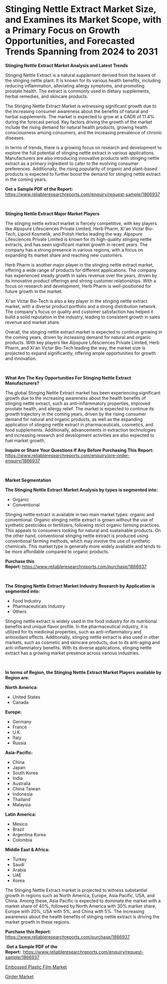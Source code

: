 <p><h1>Stinging Nettle Extract Market Size, and Examines its Market Scope, with a Primary Focus on Growth Opportunities, and Forecasted Trends Spanning from 2024 to 2031</h1></p><p><strong>Stinging Nettle Extract Market Analysis and Latest Trends</strong></p>
<p><p>Stinging Nettle Extract is a natural supplement derived from the leaves of the stinging nettle plant. It is known for its various health benefits, including reducing inflammation, alleviating allergy symptoms, and promoting prostate health. The extract is commonly used in dietary supplements, herbal remedies, and skincare products.</p><p>The Stinging Nettle Extract Market is witnessing significant growth due to the increasing consumer awareness about the benefits of natural and herbal supplements. The market is expected to grow at a CAGR of 11.4% during the forecast period. Key factors driving the growth of the market include the rising demand for natural health products, growing health consciousness among consumers, and the increasing prevalence of chronic diseases.</p><p>In terms of trends, there is a growing focus on research and development to explore the full potential of stinging nettle extract in various applications. Manufacturers are also introducing innovative products with stinging nettle extract as a primary ingredient to cater to the evolving consumer preferences. Additionally, the rising popularity of organic and plant-based products is expected to further boost the demand for stinging nettle extract in the coming years.</p></p>
<p><strong>Get a Sample PDF of the Report:&nbsp;</strong> <a href="https://www.reliableresearchreports.com/enquiry/request-sample/1866937">https://www.reliableresearchreports.com/enquiry/request-sample/1866937</a></p>
<p>&nbsp;</p>
<p><strong>Stinging Nettle Extract Major Market Players</strong></p>
<p><p>The stinging nettle extract market is fiercely competitive, with key players like Alpspure Lifesciences Private Limited, Herb Pharm, Xi'an Victar Bio-Tech, Lipoid Kosmetik, and Polish Herbs leading the way. Alpspure Lifesciences Private Limited is known for its high-quality stinging nettle extracts, and has seen significant market growth in recent years. The company has a strong presence in various regions, with a focus on expanding its market share and reaching new customers.</p><p>Herb Pharm is another major player in the stinging nettle extract market, offering a wide range of products for different applications. The company has experienced steady growth in sales revenue over the years, driven by its innovative product offerings and strong customer relationships. With a focus on research and development, Herb Pharm is well-positioned for future growth in the market.</p><p>Xi'an Victar Bio-Tech is also a key player in the stinging nettle extract market, with a diverse product portfolio and a strong distribution network. The company's focus on quality and customer satisfaction has helped it build a solid reputation in the industry, leading to consistent growth in sales revenue and market share.</p><p>Overall, the stinging nettle extract market is expected to continue growing in the coming years, driven by increasing demand for natural and organic products. With key players like Alpspure Lifesciences Private Limited, Herb Pharm, and Xi'an Victar Bio-Tech leading the way, the market size is projected to expand significantly, offering ample opportunities for growth and innovation.</p></p>
<p>&nbsp;</p>
<p><strong>What Are The Key Opportunities For Stinging Nettle Extract Manufacturers?</strong></p>
<p><p>The global Stinging Nettle Extract market has been experiencing significant growth due to the increasing awareness about the health benefits of stinging nettle extract, such as anti-inflammatory properties, improved prostate health, and allergy relief. The market is expected to continue its growth trajectory in the coming years, driven by the rising consumer demand for natural and organic products, as well as the expanding application of stinging nettle extract in pharmaceuticals, cosmetics, and food supplements. Additionally, advancements in extraction technologies and increasing research and development activities are also expected to fuel market growth.</p></p>
<p><strong>Inquire or Share Your Questions If Any Before Purchasing This Report:</strong> <a href="https://www.reliableresearchreports.com/enquiry/pre-order-enquiry/1866937">https://www.reliableresearchreports.com/enquiry/pre-order-enquiry/1866937</a></p>
<p>&nbsp;</p>
<p><strong>Market Segmentation</strong></p>
<p><strong>The Stinging Nettle Extract Market Analysis by types is segmented into:</strong></p>
<p><ul><li>Organic</li><li>Conventional</li></ul></p>
<p><p>Stinging nettle extract is available in two main market types: organic and conventional. Organic stinging nettle extract is grown without the use of synthetic pesticides or fertilizers, following strict organic farming practices. This appeals to consumers looking for natural and sustainable products. On the other hand, conventional stinging nettle extract is produced using conventional farming methods, which may involve the use of synthetic chemicals. This market type is generally more widely available and tends to be more affordable compared to organic products.</p></p>
<p><strong>Purchase this Report:&nbsp;</strong><a href="https://www.reliableresearchreports.com/purchase/1866937">https://www.reliableresearchreports.com/purchase/1866937</a></p>
<p>&nbsp;</p>
<p><strong>The Stinging Nettle Extract Market Industry Research by Application is segmented into:</strong></p>
<p><ul><li>Food Industry</li><li>Pharmaceuticals Industry</li><li>Others</li></ul></p>
<p><p>Stinging nettle extract is widely used in the food industry for its nutritional benefits and unique flavor profile. In the pharmaceutical industry, it is utilized for its medicinal properties, such as anti-inflammatory and antioxidant effects. Additionally, stinging nettle extract is also used in other markets, such as cosmetic and skincare products, due to its anti-aging and anti-inflammatory benefits. With its diverse applications, stinging nettle extract has a growing market presence across various industries.</p></p>
<p>&nbsp;</p>
<p><strong>In terms of Region, the Stinging Nettle Extract Market Players available by Region are:</strong></p>
<p>
    <p> <strong> North America: </strong>
        <ul>
            <li>United States</li>
            <li>Canada</li>
        </ul>
        </p> 
    <p> <strong> Europe: </strong>
        <ul>
            <li>Germany</li>
            <li>France</li>
            <li>U.K.</li>
            <li>Italy</li>
            <li>Russia</li>
        </ul>
        </p> 
    <p> <strong> Asia-Pacific: </strong>
        <ul>
            <li>China</li>
            <li>Japan</li>
            <li>South Korea</li>
            <li>India</li>
            <li>Australia</li>
            <li>China Taiwan</li>
            <li>Indonesia</li>
            <li>Thailand</li>
            <li>Malaysia</li>
        </ul>
        </p> 
    <p> <strong> Latin America: </strong>
        <ul>
            <li>Mexico</li>
            <li>Brazil</li>
            <li>Argentina Korea</li>
            <li>Colombia</li>
        </ul>
        </p> 
    <p> <strong> Middle East & Africa: </strong>
        <ul>
            <li>Turkey</li>
            <li>Saudi</li>
            <li>Arabia</li>
            <li>UAE</li>
            <li>Korea</li>
        </ul>
    </p>
    </p>
<p><p>The Stinging Nettle Extract market is projected to witness substantial growth in regions such as North America, Europe, Asia Pacific, USA, and China. Among these, Asia Pacific is expected to dominate the market with a market share of 40%, followed by North America with 30% market share, Europe with 20%, USA with 5%, and China with 5%. The increasing awareness about the health benefits of stinging nettle extract is driving the market growth in these regions.</p></p>
<p><strong>Purchase this Report: </strong><a href="https://www.reliableresearchreports.com/purchase/1866937">https://www.reliableresearchreports.com/purchase/1866937</a></p>
<p>&nbsp;<strong>Get a Sample PDF of the Report:&nbsp;&nbsp;</strong><a href="https://www.reliableresearchreports.com/enquiry/request-sample/1866937">https://www.reliableresearchreports.com/enquiry/request-sample/1866937</a></p>
<p><strong></strong></p>
<p><p><a href="https://meowing-lemming-dd3.notion.site/Embossed-Plastic-Film-Market-Offers-Provide-Insightful-Data-for-the-Time-Period-from-2024-to-2031-an-bda32f5847f743b99bbae7e5a95a0630">Embossed Plastic Film Market</a></p><p><a href="https://cute-banjo-8ca.notion.site/Girder-Market-Size-Furnishes-Valuable-Information-Encompassing-Market-Share-Market-Trends-and-Proj-1859a411bb014cdead46e283684a250b">Girder Market</a></p></p>